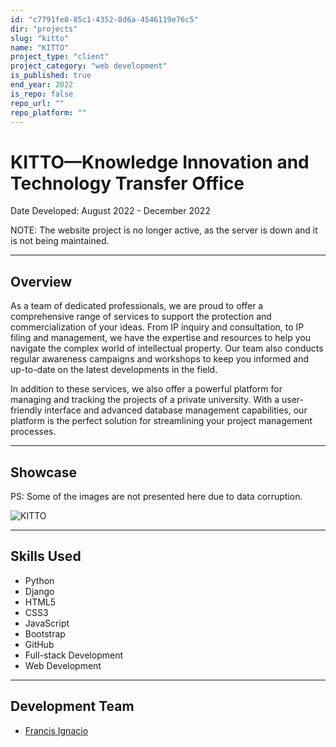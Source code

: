 ```yaml
---
id: "c7791fe0-85c1-4352-8d6a-4546119e76c5"
dir: "projects"
slug: "kitto"
name: "KITTO"
project_type: "client"
project_category: "web development"
is_published: true
end_year: 2022
is_repo: false
repo_url: ""
repo_platform: ""
---
```


# KITTO—Knowledge Innovation and Technology Transfer Office

Date Developed: August 2022 - December 2022

NOTE: The website project is no longer active, as the server is down and it is not being maintained.

---

## Overview

As a team of dedicated professionals, we are proud to offer a comprehensive range of services to support the protection and commercialization of your ideas. From IP inquiry and consultation, to IP filing and management, we have the expertise and resources to help you navigate the complex world of intellectual property. Our team also conducts regular awareness campaigns and workshops to keep you informed and up-to-date on the latest developments in the field.

In addition to these services, we also offer a powerful platform for managing and tracking the projects of a private university. With a user-friendly interface and advanced database management capabilities, our platform is the perfect solution for streamlining your project management processes.

---

## Showcase

PS: Some of the images are not presented here due to data corruption.

![KITTO](https://i.imgur.com/2mfAzqq.jpg)

---

## Skills Used

- Python
- Django
- HTML5
- CSS3
- JavaScript
- Bootstrap
- GitHub
- Full-stack Development
- Web Development

---

## Development Team

- [Francis Ignacio](https://www.linkedin.com/in/noeyislearning/)
